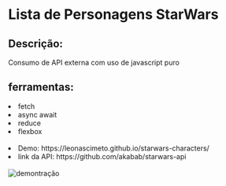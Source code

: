 
<h1>Lista de Personagens StarWars</h1>

<h2>Descrição:</h2>
<p>Consumo de API externa com uso de javascript puro</p>

<h2>ferramentas:</h2>
<li>fetch</li>
<li>async await</li>
<li>reduce</li>
<li>flexbox</li>
<br>
<li>Demo: https://leonascimeto.github.io/starwars-characters/</li>
<li>link da API: https://github.com/akabab/starwars-api</li>
<br>


<img src="./assets/starwars-api.gif" alt="demontração" />
